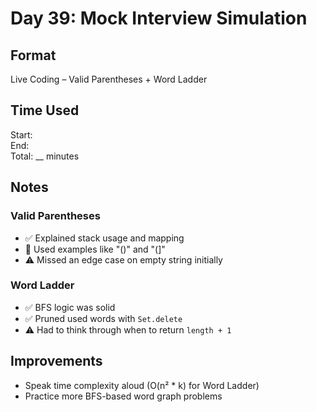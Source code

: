 # Day 39: Mock Interview Simulation

## Format
Live Coding – Valid Parentheses + Word Ladder

## Time Used
Start:  
End:  
Total: __ minutes

## Notes

### Valid Parentheses
- ✅ Explained stack usage and mapping
- 🧠 Used examples like "()" and "(]"
- ⚠️ Missed an edge case on empty string initially

### Word Ladder
- ✅ BFS logic was solid
- ✅ Pruned used words with `Set.delete`
- ⚠️ Had to think through when to return `length + 1`

## Improvements
- Speak time complexity aloud (O(n² * k) for Word Ladder)
- Practice more BFS-based word graph problems